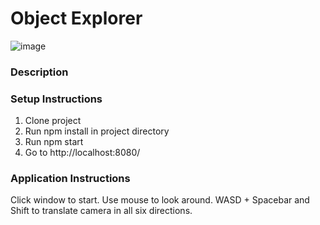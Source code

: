 # Object Explorer

![image](https://github.com/Charlie3169/ObjectExplorer/assets/77686049/c0f38aef-5e37-4221-9f44-b4af896e8bb1)

### Description

### Setup Instructions
1. Clone project
2. Run npm install in project directory
3. Run npm start
4. Go to http://localhost:8080/


### Application Instructions

Click window to start. 
Use mouse to look around.
WASD + Spacebar and Shift to translate camera in all six directions.
